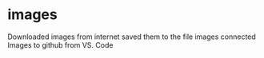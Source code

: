 # images
Downloaded images from internet
saved them to the file images
connected Images to github from VS. Code
